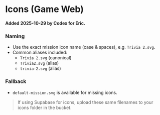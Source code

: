 # Icons (Game Web)

**Added 2025-10-29 by Codex for Eric.**

### Naming
- Use the exact mission icon name (case & spaces), e.g. `Trivia 2.svg`.
- Common aliases included:
  - `Trivia 2.svg` (canonical)
  - `Trivia2.svg` (alias)
  - `trivia-2.svg` (alias)

### Fallback
- `default-mission.svg` is available for missing icons.

> If using Supabase for icons, upload these same filenames to your icons folder in the bucket.
